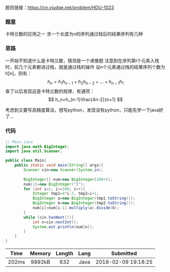 题目链接：<https://cn.vjudge.net/problem/HDU-1023>

### 题意
卡特兰数的应用之一
求一个长度为n的序列通过栈后的结果序列有几种

### 思路
一开始不知道什么是卡特兰数，猜测是一个递推题
注意到在序列第i个元素入栈时，前几个元素都进过栈，就是通过栈的操作
设n个元素通过栈的结果序列个数为h[n]，则有：
$$ h_n=h_1h_{n-1}+h_2h_{n-2}+...+h_{n-1}h_1 $$
查了以后发现这是卡特兰数的规律，有通项：
$$ h_n=h_{n-1}\frac{4n-2}{n+1} $$  

考虑到又要写高精度算法，想写python，发现没有python，只能先学一下java好了...

### 代码
```java
// Main.java
import java.math.BigInteger;
import java.util.Scanner;

public class Main{
    public static void main(String[] args){
        Scanner cin=new Scanner(System.in);
        
        BigInteger[] num=new BigInteger[100+5];
        num[1]=new BigInteger("1");
        for (int i=2; i<=100; i++){
            Integer tmp1=4*i-2, tmp2=i+1;
            BigInteger a=new BigInteger(tmp1.toString());
            BigInteger b=new BigInteger(tmp2.toString());
            num[i]=num[i-1].multiply(a).divide(b);
        }
        while (cin.hasNext()){
            int n=cin.nextInt();
            System.out.println(num[n]);
        }
    }
}
```

Time|Memory|Length|Lang|Submitted
:-:|:-:|:-:|:-:|:-:
202ms|9892kB|632|Java|2018-02-09 19:18:25